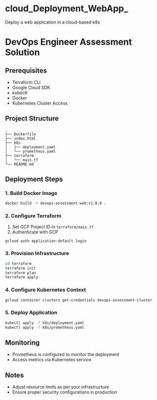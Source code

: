 # cloud_Deployment_WebApp_
Deploy a web application in a cloud-based k8s

# DevOps Engineer Assessment Solution

## Prerequisites
- Terraform CLI
- Google Cloud SDK
- kubectl
- Docker
- Kubernetes Cluster Access

## Project Structure
```
.
├── Dockerfile
├── index.html
├── k8s
│   ├── deployment.yaml
│   └── prometheus.yaml
├── terraform
│   └── main.tf
└── README.md
```

## Deployment Steps

### 1. Build Docker Image
```bash
docker build -t devops-assessment-web:v1.0.0 .
```

### 2. Configure Terraform
1. Set GCP Project ID in `terraform/main.tf`
2. Authenticate with GCP
```bash
gcloud auth application-default login
```

### 3. Provision Infrastructure
```bash
cd terraform
terraform init
terraform plan
terraform apply
```

### 4. Configure Kubernetes Context
```bash
gcloud container clusters get-credentials devops-assessment-cluster
```

### 5. Deploy Application
```bash
kubectl apply -f k8s/deployment.yaml
kubectl apply -f k8s/prometheus.yaml
```

## Monitoring
- Prometheus is configured to monitor the deployment
- Access metrics via Kubernetes service

## Notes
- Adjust resource limits as per your infrastructure
- Ensure proper security configurations in production
```
